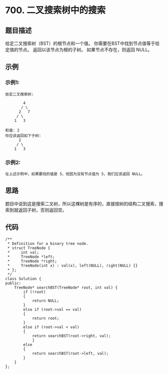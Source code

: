 # 700. 二叉搜索树中的搜索

## 题目描述

给定二叉搜索树（BST）的根节点和一个值。 你需要在BST中找到节点值等于给定值的节点。 返回以该节点为根的子树。 如果节点不存在，则返回 NULL。

## 示例

### 示例1:

```
给定二叉搜索树:

        4
       / \
      2   7
     / \
    1   3

和值: 2
你应该返回如下子树:
      2     
     / \   
    1   3
```

### 示例2:

```
在上述示例中，如果要找的值是 5，但因为没有节点值为 5，我们应该返回 NULL。
```

## 思路

题目中说到这是搜索二叉树，所以这棵树是有序的，直接按树的结构二叉搜索，搜索到就返回子树，否则返回空。

## 代码

```
/**
 * Definition for a binary tree node.
 * struct TreeNode {
 *     int val;
 *     TreeNode *left;
 *     TreeNode *right;
 *     TreeNode(int x) : val(x), left(NULL), right(NULL) {}
 * };
 */
class Solution {
public:
    TreeNode* searchBST(TreeNode* root, int val) {
        if (!root)
        {
            return NULL;
        }
        else if (root->val == val)
        {
            return root;
        } 
        else if (root->val < val)
        { 
            return searchBST(root->right, val);
            }
        else
        { 
            return searchBST(root->left, val);
        }
    }
};
```

